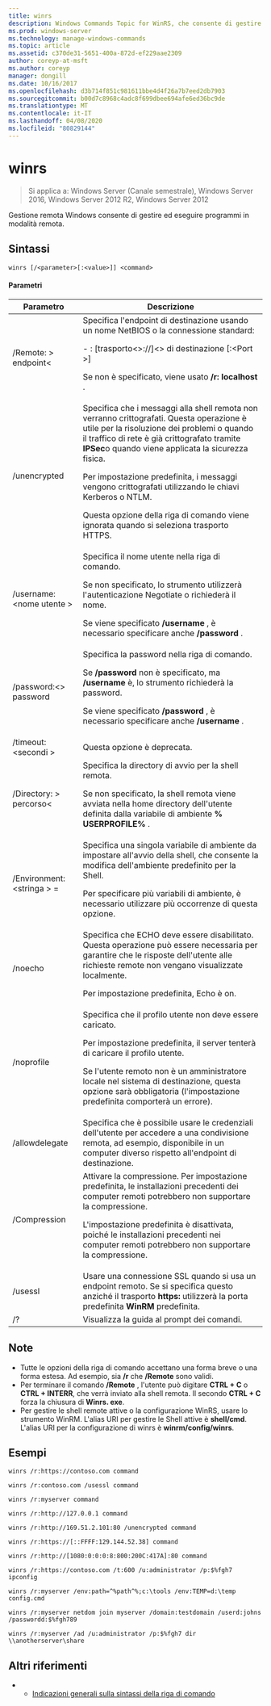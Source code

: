 ```yaml
---
title: winrs
description: Windows Commands Topic for WinRS, che consente di gestire ed eseguire programmi in modalità remota.
ms.prod: windows-server
ms.technology: manage-windows-commands
ms.topic: article
ms.assetid: c370de31-5651-400a-872d-ef229aae2309
author: coreyp-at-msft
ms.author: coreyp
manager: dongill
ms.date: 10/16/2017
ms.openlocfilehash: d3b714f851c981611bbe4d4f26a7b7eed2db7903
ms.sourcegitcommit: b00d7c8968c4adc8f699dbee694afe6ed36bc9de
ms.translationtype: MT
ms.contentlocale: it-IT
ms.lasthandoff: 04/08/2020
ms.locfileid: "80829144"
---
```

# <a name="winrs"></a>winrs

>Si applica a: Windows Server (Canale semestrale), Windows Server 2016, Windows Server 2012 R2, Windows Server 2012

Gestione remota Windows consente di gestire ed eseguire programmi in modalità remota.   
## <a name="syntax"></a>Sintassi  
```  
winrs [/<parameter>[:<value>]] <command>  
```  
#### <a name="parameters"></a>Parametri  

|           Parametro            |                                                                                                                                                                                    Descrizione                                                                                                                                                                                     |
|--------------------------------|------------------------------------------------------------------------------------------------------------------------------------------------------------------------------------------------------------------------------------------------------------------------------------------------------------------------------------------------------------------------------------|
|      /Remote: > endpoint\<       |                                                                                          Specifica l'endpoint di destinazione usando un nome NetBIOS o la connessione standard:<p>-   <url>: [trasporto\<>://]\<> di destinazione [:\<Port >]<p>Se non è specificato, viene usato **/r: localhost** .                                                                                          |
|          /unencrypted          | Specifica che i messaggi alla shell remota non verranno crittografati. Questa operazione è utile per la risoluzione dei problemi o quando il traffico di rete è già crittografato tramite **IPSec**o quando viene applicata la sicurezza fisica.<p>Per impostazione predefinita, i messaggi vengono crittografati utilizzando le chiavi Kerberos o NTLM.<p>Questa opzione della riga di comando viene ignorata quando si seleziona trasporto HTTPS. |
|     /username:\<nome utente >      |                                                                                Specifica il nome utente nella riga di comando.<p>Se non specificato, lo strumento utilizzerà l'autenticazione Negotiate o richiederà il nome.<p>Se viene specificato **/username** , è necessario specificare anche **/password** .                                                                                 |
|     /password:\<> password      |                                                                           Specifica la password nella riga di comando.<p>Se **/password** non è specificato, ma **/username** è, lo strumento richiederà la password.<p>Se viene specificato **/password** , è necessario specificare anche **/username** .                                                                            |
|      /timeout:\<secondi >       |                                                                                                                                                                             Questa opzione è deprecata.                                                                                                                                                                             |
|       /Directory: > percorso\<       |                                                                                            Specifica la directory di avvio per la shell remota.<p>Se non specificato, la shell remota viene avviata nella home directory dell'utente definita dalla variabile di ambiente **% USERPROFILE%** .                                                                                             |
| /Environment:\<stringa > =<value> |                                                                          Specifica una singola variabile di ambiente da impostare all'avvio della shell, che consente la modifica dell'ambiente predefinito per la Shell.<p>Per specificare più variabili di ambiente, è necessario utilizzare più occorrenze di questa opzione.                                                                          |
|            /noecho             |                                                                                                    Specifica che ECHO deve essere disabilitato. Questa operazione può essere necessaria per garantire che le risposte dell'utente alle richieste remote non vengano visualizzate localmente.<p>Per impostazione predefinita, Echo è on.                                                                                                    |
|           /noprofile           |                                              Specifica che il profilo utente non deve essere caricato.<p>Per impostazione predefinita, il server tenterà di caricare il profilo utente.<p>Se l'utente remoto non è un amministratore locale nel sistema di destinazione, questa opzione sarà obbligatoria (l'impostazione predefinita comporterà un errore).                                               |
|         /allowdelegate         |                                                                                                                  Specifica che è possibile usare le credenziali dell'utente per accedere a una condivisione remota, ad esempio, disponibile in un computer diverso rispetto all'endpoint di destinazione.                                                                                                                   |
|          /Compression          |                                                                           Attivare la compressione.  Per impostazione predefinita, le installazioni precedenti dei computer remoti potrebbero non supportare la compressione.<p>L'impostazione predefinita è disattivata, poiché le installazioni precedenti nei computer remoti potrebbero non supportare la compressione.                                                                           |
|            /usessl             |                                                                                                               Usare una connessione SSL quando si usa un endpoint remoto.  Se si specifica questo anziché il trasporto **https:** utilizzerà la porta predefinita **WinRM** predefinita.                                                                                                                |
|               /?               |                                                                                                                                                                        Visualizza la guida al prompt dei comandi.                                                                                                                                                                        |

## <a name="remarks"></a>Note  
-   Tutte le opzioni della riga di comando accettano una forma breve o una forma estesa. Ad esempio, sia **/r** che **/Remote** sono validi.  
-   Per terminare il comando **/Remote** , l'utente può digitare **CTRL + C** o **CTRL + INTERR**, che verrà inviato alla shell remota. Il secondo **CTRL + C** forza la chiusura di **Winrs. exe**.  
-   Per gestire le shell remote attive o la configurazione WinRS, usare lo strumento WinRM.  L'alias URI per gestire le Shell attive è **shell/cmd**.  L'alias URI per la configurazione di winrs è **winrm/config/winrs**.  

## <a name="examples"></a><a name=BKMK_Examples></a>Esempi  
```  
winrs /r:https://contoso.com command  
```  
```  
winrs /r:contoso.com /usessl command  
```  
```  
winrs /r:myserver command  
```  
```  
winrs /r:http://127.0.0.1 command  
```  
```  
winrs /r:http://169.51.2.101:80 /unencrypted command  
```  
```  
winrs /r:https://[::FFFF:129.144.52.38] command  
```  
```  
winrs /r:http://[1080:0:0:0:8:800:200C:417A]:80 command  
```  
```  
winrs /r:https://contoso.com /t:600 /u:administrator /p:$%fgh7 ipconfig  
```  
```  
winrs /r:myserver /env:path=^%path^%;c:\tools /env:TEMP=d:\temp config.cmd  
```  
```  
winrs /r:myserver netdom join myserver /domain:testdomain /userd:johns /passwordd:$%fgh789  
```  
```  
winrs /r:myserver /ad /u:administrator /p:$%fgh7 dir \\anotherserver\share  
```  

## <a name="additional-references"></a>Altri riferimenti  
-   - [Indicazioni generali sulla sintassi della riga di comando](command-line-syntax-key.md)  

